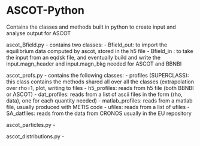 # ASCOT-Python
Contains the classes and methods built in python to create input and analyse output for ASCOT

ascot_Bfield.py - contains two classes:
    - Bfield_out: to import the equilibrium data computed by ascot, stored in the h5 file
    - Bfield_in : to take the input from an eqdsk file, and eventually build and write the input.magn_header and input.magn_bkg   needed for ASCOT and BBNBI
    
    
ascot_profs.py - contains the following classes:
    - profiles (SUPERCLASS): this class contains the methods shared all over all the classes (extrapolation over rho=1, plot, writing to files
    - h5_profiles: reads from h5 file (both BBNBI or ASCOT)
    - dat_profiles: reads from a list of ascii files in the form (rho, data), one for each quantity needed)
    - matlab_profiles: reads from a matlab file, usually produced with METIS code
    - ufiles: reads from a list of ufiles
    - SA_datfiles: reads from the data from CRONOS usually in the EU repository
   
   
ascot_particles.py - 


ascot_distributions.py - 
